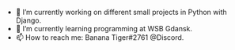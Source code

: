 - 🔭 I’m currently working on different small projects in Python with Django.
- 🌱 I’m currently learning programming at WSB Gdansk.
- 📫 How to reach me: Banana Tiger#2761 @Discord.
